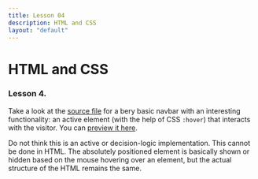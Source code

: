 ```yaml
---
title: Lesson 04
description: HTML and CSS
layout: "default"
---
```


# HTML and CSS
### Lesson 4.

Take a look at the [source file](https://github.com/alsofronie/learn-php/blob/master/sources/simple-navbar.html) for a bery basic navbar with an interesting functionality: an active element (with the help of CSS `:hover`) that interacts with the visitor. You can [preview it here](https://alsofronie.github.io/learn-php/sources/simple-navbar.html).

Do not think this is an active or decision-logic implementation. This cannot be done in HTML. The absolutely positioned element is basically shown or hidden based on the mouse hovering over an element, but the actual structure of the HTML remains the same.
